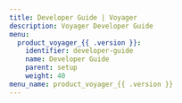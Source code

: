 ```yaml
---
title: Developer Guide | Voyager
description: Voyager Developer Guide
menu:
  product_voyager_{{ .version }}:
    identifier: developer-guide
    name: Developer Guide
    parent: setup
    weight: 40
menu_name: product_voyager_{{ .version }}
---
```

